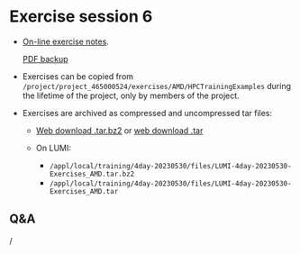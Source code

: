 # Exercise session 6

-   [On-line exercise notes](https://hackmd.io/@gmarkoma/lumi_training_ee).

    [PDF backup](https://462000265.lumidata.eu/4day-20230530/files/LUMI-4day-20230530-Exercises_AMD.pdf)

-   Exercises can be copied from `/project/project_465000524/exercises/AMD/HPCTrainingExamples`
    during the lifetime of the project, only by members of the project.

-   Exercises are archived as compressed and uncompressed tar files:
 
    -   [Web download .tar.bz2](https://462000265.lumidata.eu/4day-20230530/files/LUMI-4day-20230530-Exercises_AMD.tar.bz2)
        or [web download .tar](https://462000265.lumidata.eu/4day-20230530/files/LUMI-4day-20230530-Exercises_AMD.tar)

    -   On LUMI:
        -   `/appl/local/training/4day-20230530/files/LUMI-4day-20230530-Exercises_AMD.tar.bz2`
        -   `/appl/local/training/4day-20230530/files/LUMI-4day-20230530-Exercises_AMD.tar`


## Q&A

/
